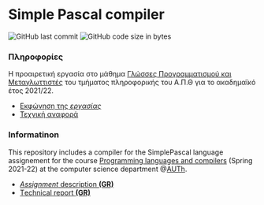 # Simple Pascal compiler

<img alt="GitHub last commit" src="https://img.shields.io/github/last-commit/akorkos/Simple-Pascal-Compiler"> <img alt="GitHub code size in bytes" src="https://img.shields.io/github/languages/code-size/akorkos/Simple-Pascal-Compiler">

### Πληροφορίες 
Η προαιρετική εργασία στο μάθημα [Γλώσσες Προγραμματισμού και Μεταγλωττιστές](https://elearning.auth.gr/course/view.php?id=8084) του τμήματος πληροφορικής του Α.Π.Θ για το ακαδημαϊκό έτος 2021/22. <br />

* [Εκφώνηση της *εργασίας*](https://github.com/akorkos/Simple-Pascal/raw/master/Assignment_description.pdf)
* [Τεχνική αναφορά](https://github.com/akorkos/Simple-Pascal-Compiler/raw/master/SGP%20-%20Report.pdf)

### Informatinon 
This repository includes a compiler for the SimplePascal language assignement for the course [Programming languages and compilers](https://elearning.auth.gr/course/view.php?id=8084) (Spring 2021-22) at the computer science department @[AUTh](https://www.auth.gr/en/).

* [*Assignment* description **(GR)**](https://github.com/akorkos/Simple-Pascal/raw/master/Assignment_description.pdf)
* [Τechnical report **(GR)**](https://github.com/akorkos/Simple-Pascal-Compiler/raw/master/SGP%20-%20Report.pdf)

